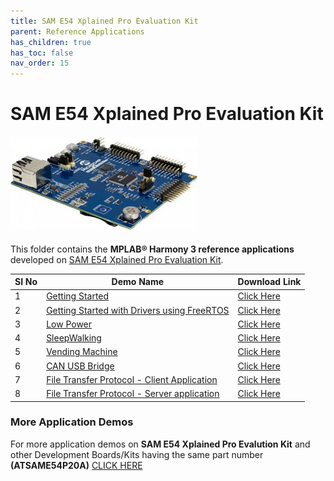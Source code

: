 ```yaml
---
title: SAM E54 Xplained Pro Evaluation Kit
parent: Reference Applications
has_children: true
has_toc: false
nav_order: 15
---
```


# SAM E54 Xplained Pro Evaluation Kit
<h4 align="left"> <img src = "image.jpg"> </h4>


This folder contains the **MPLAB® Harmony 3 reference applications** developed on [SAM E54 Xplained Pro Evaluation Kit](https://www.microchip.com/DevelopmentTools/ProductDetails/ATSAME54-XPRO).

|SI No| Demo Name | Download Link |
| --- | --- | -- |
| 1 | [Getting Started](./same54_getting_started/readme.md) | [Click Here](https://github.com/Microchip-MPLAB-Harmony/reference_apps/releases/latest/download/same54_getting_started.zip) |
| 2 | [Getting Started with Drivers using FreeRTOS](./same54_getting_started_freertos/readme.md) | [Click Here](https://github.com/Microchip-MPLAB-Harmony/reference_apps/releases/latest/download/same54_getting_started_freertos.zip) |
| 3 | [Low Power](./same54_low_power/readme.md) |  [Click Here](https://github.com/Microchip-MPLAB-Harmony/reference_apps/releases/latest/download/same54_low_power.zip) |
| 4 | [SleepWalking](./sleepwalking/readme.md) |  [Click Here](https://github.com/Microchip-MPLAB-Harmony/reference_apps/releases/latest/download/sleepwalking.zip) |
| 5 | [Vending Machine](./same54_vending_machine/readme.md) |  [Click Here](https://github.com/Microchip-MPLAB-Harmony/reference_apps/releases/latest/download/same54_vending_machine.zip) |
| 6 | [CAN USB Bridge](./same54_can_usb_bridge/readme.md) |  [Click Here](https://github.com/Microchip-MPLAB-Harmony/reference_apps/releases/latest/download/same54_can_usb_bridge.zip) |
| 7 | [File Transfer Protocol - Client Application](./same54_ftp_client/readme.md) |  [Click Here](https://github.com/Microchip-MPLAB-Harmony/reference_apps/releases/latest/download/same54_ftp_client.zip) |
| 8 | [File Transfer Protocol - Server application](./same54_ftp_server/readme.md) |  [Click Here](https://github.com/Microchip-MPLAB-Harmony/reference_apps/releases/latest/download/same54_ftp_server.zip) |


### More Application Demos

For more application demos on **SAM E54 Xplained Pro Evalution Kit** and other Development Boards/Kits having the same part number **(ATSAME54P20A)** <a href="https://mplab-discover.microchip.com/v1/itemtype/com.microchip.ide.project?s0=ATSAME54P20A" target="_blank"> CLICK HERE </a>

